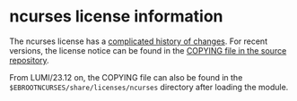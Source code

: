 # ncurses license information

The ncurses license has a [complicated history of changes](https://invisible-island.net/ncurses/ncurses-license.html).
For recent versions, the license notice can be found in the
[COPYING file in the source repository](http://ncurses.scripts.mit.edu/?p=ncurses.git;a=blob_plain;f=COPYING;hb=HEAD).

From LUMI/23.12 on, the COPYING file can also be found in the
`$EBROOTNCURSES/share/licenses/ncurses` directory after loading the module.
